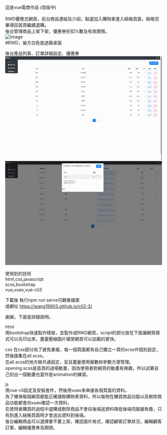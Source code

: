 這是vue電商作品  (改版中)<br>  
RWD響應式網頁，前台商品連結及介紹，點選加入購物車進入結帳頁面，結帳完畢導回首頁繼續選購。   
後台管理商品上架下架，優惠券折扣%數及有效期限。  
![image](https://github.com/wang19903/cli2-3/blob/master/homepage.gif)  
#RWD，後方白色是遮蔽桌面

後台產品列表、訂單詳細設定、優惠券
![image](https://github.com/wang19903/cli2-3/blob/master/backview.gif)
![image](https://github.com/wang19903/cli2-3/blob/master/backse.gif)


使用到的技術  
html,css,javascript  
scss,bootstrap  
vue,vuex,vue-cli3
  
 
下載後 執行npm run serve可觀看檔案  
或網址 https://wang19903.github.io/cli2-3/  
  
謝謝，下面是詳細說明。  
  
html  
用bootstrap快速製作樣板，並製作成RWD網頁，script的部分放在下面讓網頁樣式可以先印出來，盡量壓縮圖片檔使網頁可以加載的更快。  
  
css
在css部分為了避免重複，每一個頁面都有自己獨立一頁的scss作個別設定，然後匯集在all.scss。  
在all.scss的地方做共通設定，並且盡量使用變數和參數方便管理。  
opening.scss是首頁的過場動畫，因為使用者對網頁的動畫有興趣，所以試著自己刻出一個動畫也當作是animation的練習。  
  
js  
用vue-cli設定及安裝套件，然後用vuex來串接各個頁面的資料。  
為了確保每個網頁都能正確讀取購物車資料，所以每物在購買商品功能以及刪除商品功能都會向vuex確認一次資料。  
在使用者購買的過程中選購或刪除商品不會往後端送資料降低後端伺服器負擔，只有到進入結帳頁面時才會送出資料到後端。  
後台編輯商品可以選擇要不要上架，確認圖片格式，確認顧客訂單狀況，編輯顧客訂單，編輯優惠券及期限。  
 
